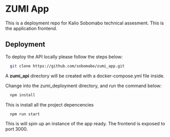 
# ZUMI App

This is a deployment repo for Kalio Sobomabo technical assesment. This is the application frontend.


## Deployment

To deploy the API locally please follow the steps below:

```bash
  git clone https://github.com/sobomabo/zumi_app.git
```
A **zumi_api** directory will be created  with a docker-compose.yml file inside.

Change into the zumi_deployment directory, and run the command below:

```bash
  npm install
```
This is install all the project depencencies

```bash
  npm run start
```
This is will spin up an instance of the app ready. The frontend is exposed to port 3000.